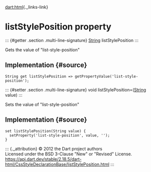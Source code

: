 [dart:html](../../dart-html/dart-html-library){._links-link}

listStylePosition property
==========================

::: {#getter .section .multi-line-signature}
[String](../../dart-core/string-class) listStylePosition
:::

Gets the value of \"list-style-position\"

Implementation {#source}
--------------

``` {.language-dart data-language="dart"}
String get listStylePosition => getPropertyValue('list-style-position');
```

::: {#setter .section .multi-line-signature}
void listStylePosition=([String](../../dart-core/string-class) value)
:::

Sets the value of \"list-style-position\"

Implementation {#source}
--------------

``` {.language-dart data-language="dart"}
set listStylePosition(String value) {
  setProperty('list-style-position', value, '');
}
```

::: {._attribution}
© 2012 the Dart project authors\
Licensed under the BSD 3-Clause \"New\" or \"Revised\" License.\
<https://api.dart.dev/stable/2.18.5/dart-html/CssStyleDeclarationBase/listStylePosition.html>
:::
